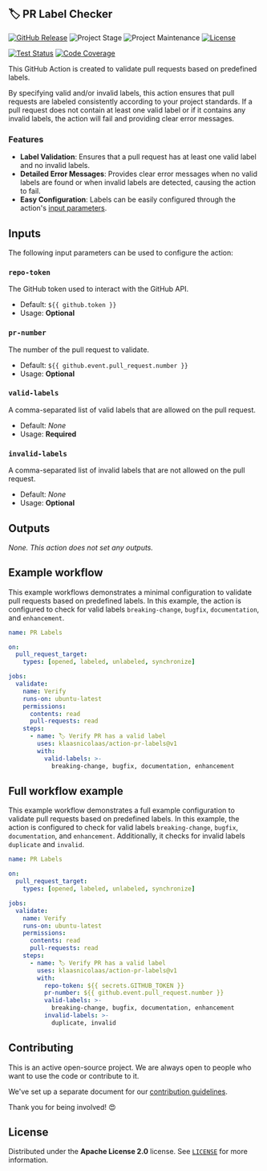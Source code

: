 ## 🏷️ PR Label Checker

[![GitHub Release][releases-shield]][releases]
![Project Stage][project-stage-shield]
![Project Maintenance][maintenance-shield]
[![License][license-shield]](LICENSE)

[![Test Status][test-shield]][test-url]
[![Code Coverage][codecov-shield]][codecov-url]

This GitHub Action is created to validate pull requests based on predefined labels.

By specifying valid and/or invalid labels, this action ensures that pull requests are labeled consistently according to your project standards. If a pull request does not contain at least one valid label or if it contains any invalid labels, the action will fail and providing clear error messages.

### Features

- **Label Validation**: Ensures that a pull request has at least one valid label and no invalid labels.
- **Detailed Error Messages**: Provides clear error messages when no valid labels are found or when invalid labels are detected, causing the action to fail.
- **Easy Configuration**: Labels can be easily configured through the action's [input parameters](#inputs).

## Inputs

The following input parameters can be used to configure the action:

### `repo-token`

The GitHub token used to interact with the GitHub API.

- Default: `${{ github.token }}`
- Usage: **Optional**

### `pr-number`

The number of the pull request to validate.

- Default: `${{ github.event.pull_request.number }}`
- Usage: **Optional**

### `valid-labels`

A comma-separated list of valid labels that are allowed on the pull request.

- Default: _None_
- Usage: **Required**

### `invalid-labels`

A comma-separated list of invalid labels that are not allowed on the pull request.

- Default: _None_
- Usage: **Optional**

## Outputs

_None. This action does not set any outputs._

## Example workflow

This example workflows demonstrates a minimal configuration to validate pull requests based on predefined labels. In this example, the action is configured to check for valid labels `breaking-change`, `bugfix`, `documentation`, and `enhancement`.

```yaml
name: PR Labels

on:
  pull_request_target:
    types: [opened, labeled, unlabeled, synchronize]

jobs:
  validate:
    name: Verify
    runs-on: ubuntu-latest
    permissions:
      contents: read
      pull-requests: read
    steps:
      - name: 🏷 Verify PR has a valid label
        uses: klaasnicolaas/action-pr-labels@v1
        with:
          valid-labels: >-
            breaking-change, bugfix, documentation, enhancement
```

## Full workflow example

This example workflow demonstrates a full example configuration to validate pull requests based on predefined labels. In this example, the action is configured to check for valid labels `breaking-change`, `bugfix`, `documentation`, and `enhancement`. Additionally, it checks for invalid labels `duplicate` and `invalid`.

```yaml
name: PR Labels

on:
  pull_request_target:
    types: [opened, labeled, unlabeled, synchronize]

jobs:
  validate:
    name: Verify
    runs-on: ubuntu-latest
    permissions:
      contents: read
      pull-requests: read
    steps:
      - name: 🏷 Verify PR has a valid label
        uses: klaasnicolaas/action-pr-labels@v1
        with:
          repo-token: ${{ secrets.GITHUB_TOKEN }}
          pr-number: ${{ github.event.pull_request.number }}
          valid-labels: >-
            breaking-change, bugfix, documentation, enhancement
          invalid-labels: >-
            duplicate, invalid
```

## Contributing

This is an active open-source project. We are always open to people who want to
use the code or contribute to it.

We've set up a separate document for our
[contribution guidelines](CONTRIBUTING.md).

Thank you for being involved! :heart_eyes:

## License

Distributed under the **Apache License 2.0** license. See [`LICENSE`](LICENSE) for more information.

<!-- LINKS -->
[codecov-shield]: https://codecov.io/gh/klaasnicolaas/action-pr-labels/branch/main/graph/badge.svg?token=ZWRTTOMS93
[codecov-url]: https://codecov.io/gh/klaasnicolaas/action-pr-labels
[license-shield]: https://img.shields.io/github/license/klaasnicolaas/action-pr-labels.svg
[maintenance-shield]: https://img.shields.io/maintenance/yes/2025.svg
[project-stage-shield]: https://img.shields.io/badge/project%20stage-production%20ready-brightgreen.svg
[releases-shield]: https://img.shields.io/github/release/klaasnicolaas/action-pr-labels.svg
[releases]: https://github.com/klaasnicolaas/action-pr-labels/releases
[test-shield]: https://github.com/klaasnicolaas/action-pr-labels/actions/workflows/tests.yaml/badge.svg
[test-url]: https://github.com/klaasnicolaas/action-pr-labels/actions/workflows/tests.yaml